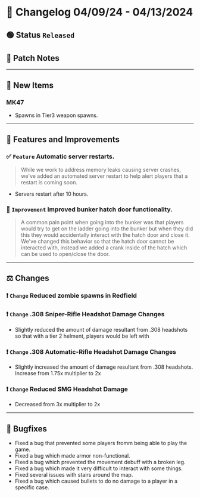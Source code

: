 # :bookmark_tabs:  Changelog 04/09/24 - 04/13/2024

## :green_circle: Status `Released`

## :speech_balloon: Patch Notes

________

## :gun: New Items

### MK47
- Spawns in Tier3 weapon spawns.

________

## :loudspeaker: Features and Improvements

### :white_check_mark: `Feature` Automatic server restarts.
> While we work to address memory leaks causing server crashes, we've added an automated server restart to help alert players that a restart is coming soon.
- Servers restart after 10 hours.

### :arrow_up_small: `Improvement` Improved bunker hatch door functionality.
> A common pain point when going into the bunker was that players would try to get on the ladder going into the bunker
> but when they did this they would accidentally interact with the hatch door and close it. We've changed this behavior
> so that the hatch door cannot be interacted with, instead we added a crank inside of the hatch which can be used to open/close the door.

________

## :balance_scale: Changes

### :exclamation: `Change` Reduced zombie spawns in Redfield

### :exclamation: `Change` .308 Sniper-Rifle Headshot Damage Changes
- Slightly reduced the amount of damage resultant from .308 headshots so that with a tier 2 helment, players would be left with 

### :exclamation: `Change` .308 Automatic-Rifle Headshot Damage Changes
- Slightly increased the amount of damage resultant from .308 headshots. Increase from 1.75x multiplier to 2x

### :exclamation: `Change` Reduced SMG Headshot Damage
- Decreased from 3x multiplier to 2x

________

## :bug: Bugfixes
- Fixed a bug that prevented some players fromm being able to play the game.
- Fixed a bug which made armor non-functional.
- Fixed a bug which prevented the movement debuff with a broken leg.
- Fixed a bug which made it very difficult to interact with some things.
- Fixed several issues with stairs around the map.
- Fixed a bug which caused bullets to do no damage to a player in a specific case.
